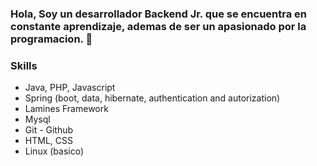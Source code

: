 ### Hola, Soy un desarrollador Backend Jr. que se encuentra en constante aprendizaje, ademas de ser un apasionado por la programacion. 👋

### Skills
- Java, PHP, Javascript
- Spring (boot, data, hibernate, authentication and autorization)
- Lamines Framework
- Mysql
- Git - Github
- HTML, CSS
- Linux (basico)


<!--
**Rhabad/Rhabad** is a ✨ _special_ ✨ repository because its `README.md` (this file) appears on your GitHub profile.

Here are some ideas to get you started:

- 🔭 I’m currently working on ...
- 🌱 I’m currently learning ...
- 👯 I’m looking to collaborate on ...
- 🤔 I’m looking for help with ...
- 💬 Ask me about ...
- 📫 How to reach me: ...
- 😄 Pronouns: ...
- ⚡ Fun fact: ...
-->
